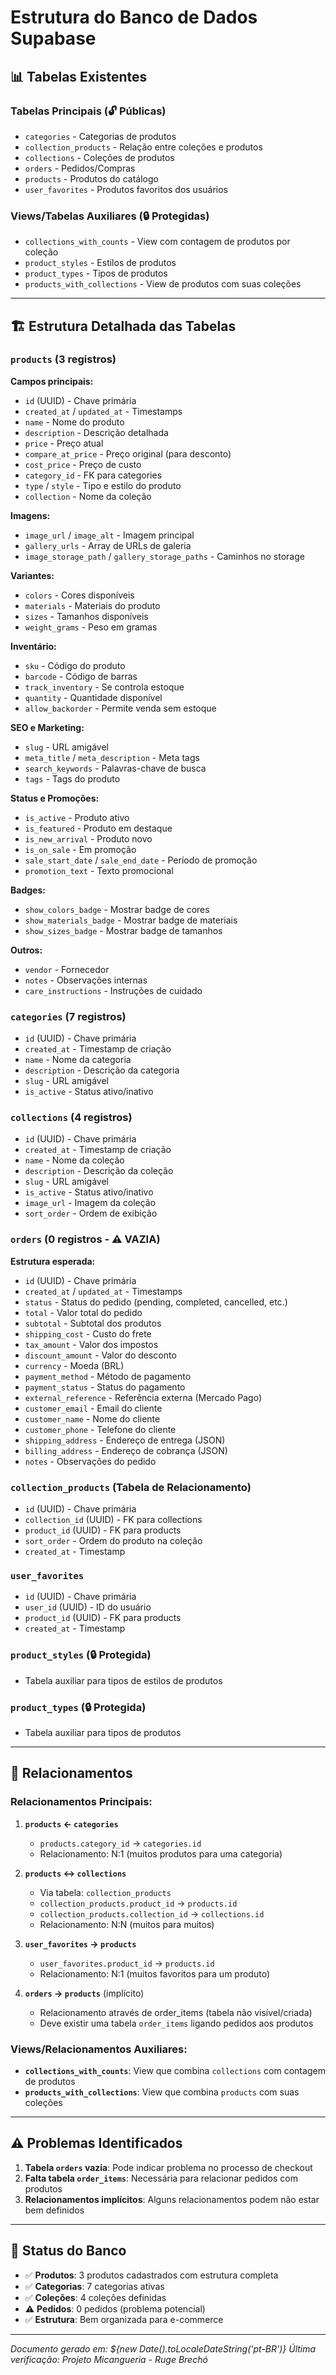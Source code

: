 # Estrutura do Banco de Dados Supabase

## 📊 Tabelas Existentes

### Tabelas Principais (🔓 Públicas)
- `categories` - Categorias de produtos
- `collection_products` - Relação entre coleções e produtos  
- `collections` - Coleções de produtos
- `orders` - Pedidos/Compras
- `products` - Produtos do catálogo
- `user_favorites` - Produtos favoritos dos usuários

### Views/Tabelas Auxiliares (🔒 Protegidas)
- `collections_with_counts` - View com contagem de produtos por coleção
- `product_styles` - Estilos de produtos
- `product_types` - Tipos de produtos  
- `products_with_collections` - View de produtos com suas coleções

---

## 🏗️ Estrutura Detalhada das Tabelas

### `products` (3 registros)
**Campos principais:**
- `id` (UUID) - Chave primária
- `created_at` / `updated_at` - Timestamps
- `name` - Nome do produto
- `description` - Descrição detalhada
- `price` - Preço atual
- `compare_at_price` - Preço original (para desconto)
- `cost_price` - Preço de custo
- `category_id` - FK para categories
- `type` / `style` - Tipo e estilo do produto
- `collection` - Nome da coleção

**Imagens:**
- `image_url` / `image_alt` - Imagem principal
- `gallery_urls` - Array de URLs de galeria
- `image_storage_path` / `gallery_storage_paths` - Caminhos no storage

**Variantes:**
- `colors` - Cores disponíveis
- `materials` - Materiais do produto
- `sizes` - Tamanhos disponíveis
- `weight_grams` - Peso em gramas

**Inventário:**
- `sku` - Código do produto
- `barcode` - Código de barras
- `track_inventory` - Se controla estoque
- `quantity` - Quantidade disponível
- `allow_backorder` - Permite venda sem estoque

**SEO e Marketing:**
- `slug` - URL amigável
- `meta_title` / `meta_description` - Meta tags
- `search_keywords` - Palavras-chave de busca
- `tags` - Tags do produto

**Status e Promoções:**
- `is_active` - Produto ativo
- `is_featured` - Produto em destaque
- `is_new_arrival` - Produto novo
- `is_on_sale` - Em promoção
- `sale_start_date` / `sale_end_date` - Período de promoção
- `promotion_text` - Texto promocional

**Badges:**
- `show_colors_badge` - Mostrar badge de cores
- `show_materials_badge` - Mostrar badge de materiais
- `show_sizes_badge` - Mostrar badge de tamanhos

**Outros:**
- `vendor` - Fornecedor
- `notes` - Observações internas
- `care_instructions` - Instruções de cuidado

### `categories` (7 registros)
- `id` (UUID) - Chave primária
- `created_at` - Timestamp de criação
- `name` - Nome da categoria
- `description` - Descrição da categoria
- `slug` - URL amigável
- `is_active` - Status ativo/inativo

### `collections` (4 registros)
- `id` (UUID) - Chave primária
- `created_at` - Timestamp de criação
- `name` - Nome da coleção
- `description` - Descrição da coleção
- `slug` - URL amigável
- `is_active` - Status ativo/inativo
- `image_url` - Imagem da coleção
- `sort_order` - Ordem de exibição

### `orders` (0 registros - ⚠️ VAZIA)
**Estrutura esperada:**
- `id` (UUID) - Chave primária
- `created_at` / `updated_at` - Timestamps
- `status` - Status do pedido (pending, completed, cancelled, etc.)
- `total` - Valor total do pedido
- `subtotal` - Subtotal dos produtos
- `shipping_cost` - Custo do frete
- `tax_amount` - Valor dos impostos
- `discount_amount` - Valor do desconto
- `currency` - Moeda (BRL)
- `payment_method` - Método de pagamento
- `payment_status` - Status do pagamento
- `external_reference` - Referência externa (Mercado Pago)
- `customer_email` - Email do cliente
- `customer_name` - Nome do cliente
- `customer_phone` - Telefone do cliente
- `shipping_address` - Endereço de entrega (JSON)
- `billing_address` - Endereço de cobrança (JSON)
- `notes` - Observações do pedido

### `collection_products` (Tabela de Relacionamento)
- `id` (UUID) - Chave primária
- `collection_id` (UUID) - FK para collections
- `product_id` (UUID) - FK para products
- `sort_order` - Ordem do produto na coleção
- `created_at` - Timestamp

### `user_favorites`
- `id` (UUID) - Chave primária
- `user_id` (UUID) - ID do usuário
- `product_id` (UUID) - FK para products
- `created_at` - Timestamp

### `product_styles` (🔒 Protegida)
- Tabela auxiliar para tipos de estilos de produtos

### `product_types` (🔒 Protegida)
- Tabela auxiliar para tipos de produtos

---

## 🔗 Relacionamentos

### Relacionamentos Principais:
1. **`products` ← `categories`**
   - `products.category_id` → `categories.id`
   - Relacionamento: N:1 (muitos produtos para uma categoria)

2. **`products` ↔ `collections`**
   - Via tabela: `collection_products`
   - `collection_products.product_id` → `products.id`
   - `collection_products.collection_id` → `collections.id`
   - Relacionamento: N:N (muitos para muitos)

3. **`user_favorites` → `products`**
   - `user_favorites.product_id` → `products.id`
   - Relacionamento: N:1 (muitos favoritos para um produto)

4. **`orders` → `products`** (implícito)
   - Relacionamento através de order_items (tabela não visível/criada)
   - Deve existir uma tabela `order_items` ligando pedidos aos produtos

### Views/Relacionamentos Auxiliares:
- **`collections_with_counts`**: View que combina `collections` com contagem de produtos
- **`products_with_collections`**: View que combina `products` com suas coleções

---

## ⚠️ Problemas Identificados

1. **Tabela `orders` vazia**: Pode indicar problema no processo de checkout
2. **Falta tabela `order_items`**: Necessária para relacionar pedidos com produtos
3. **Relacionamentos implícitos**: Alguns relacionamentos podem não estar bem definidos

---

## 🚀 Status do Banco

- ✅ **Produtos**: 3 produtos cadastrados com estrutura completa
- ✅ **Categorias**: 7 categorias ativas  
- ✅ **Coleções**: 4 coleções definidas
- ⚠️ **Pedidos**: 0 pedidos (problema potencial)
- ✅ **Estrutura**: Bem organizada para e-commerce

---

*Documento gerado em: ${new Date().toLocaleDateString('pt-BR')}*
*Última verificação: Projeto Micangueria - Ruge Brechó*
